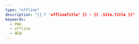 ```yaml
---
type: "offline"
description: "{{ T "offlineTitle" }} - {{ .Site.Title }}"
keywords: 
  - PWA
  - offline
  - 离线
---
```


<!-- You need do nothing for this page. -->
